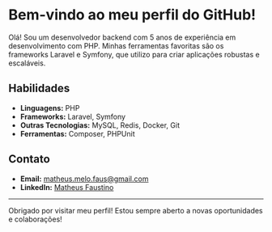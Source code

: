 # Bem-vindo ao meu perfil do GitHub!

Olá! Sou um desenvolvedor backend com 5 anos de experiência em desenvolvimento com PHP. Minhas ferramentas favoritas são os frameworks Laravel e Symfony, que utilizo para criar aplicações robustas e escaláveis.

## Habilidades

- **Linguagens:** PHP
- **Frameworks:** Laravel, Symfony
- **Outras Tecnologias:** MySQL, Redis, Docker, Git
- **Ferramentas:** Composer, PHPUnit

## Contato

- **Email:** [matheus.melo.faus@gmail.com](mailto:matheus.melo.faus@gmail.com)
- **LinkedIn:** [Matheus Faustino](https://www.linkedin.com/in/matheus-faustino)

---

Obrigado por visitar meu perfil! Estou sempre aberto a novas oportunidades e colaborações!
